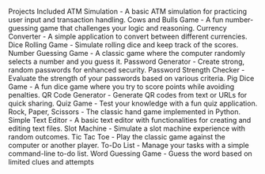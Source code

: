 Projects Included
ATM Simulation - A basic ATM simulation for practicing user input and transaction handling.
Cows and Bulls Game - A fun number-guessing game that challenges your logic and reasoning.
Currency Converter - A simple application to convert between different currencies.
Dice Rolling Game - Simulate rolling dice and keep track of the scores.
Number Guessing Game - A classic game where the computer randomly selects a number and you guess it.
Password Generator - Create strong, random passwords for enhanced security.
Password Strength Checker - Evaluate the strength of your passwords based on various criteria.
Pig Dice Game - A fun dice game where you try to score points while avoiding penalties.
QR Code Generator - Generate QR codes from text or URLs for quick sharing.
Quiz Game - Test your knowledge with a fun quiz application.
Rock, Paper, Scissors - The classic hand game implemented in Python.
Simple Text Editor - A basic text editor with functionalities for creating and editing text files.
Slot Machine - Simulate a slot machine experience with random outcomes.
Tic Tac Toe - Play the classic game against the computer or another player.
To-Do List - Manage your tasks with a simple command-line to-do list.
Word Guessing Game - Guess the word based on limited clues and attempts
